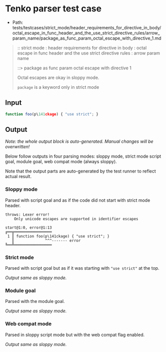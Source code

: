 # Tenko parser test case

- Path: tests/testcases/strict_mode/header_requirements_for_directive_in_body/octal_escape_in_func_header_and_the_use_strict_directive_rules/arrow_param_name/package_as_func_param_octal_escape_with_directive_1.md

> :: strict mode : header requirements for directive in body : octal escape in func header and the use strict directive rules : arrow param name
>
> ::> package as func param octal escape with directive 1
>
> Octal escapes are okay in sloppy mode. 
>
> `package` is a keyword only in strict mode

## Input


`````js
function foo(p\141ckage) { "use strict"; }
`````

## Output

_Note: the whole output block is auto-generated. Manual changes will be overwritten!_

Below follow outputs in four parsing modes: sloppy mode, strict mode script goal, module goal, web compat mode (always sloppy).

Note that the output parts are auto-generated by the test runner to reflect actual result.

### Sloppy mode

Parsed with script goal and as if the code did not start with strict mode header.

`````
throws: Lexer error!
    Only unicode escapes are supported in identifier escapes

start@1:0, error@1:13
╔══╦═════════════════
 1 ║ function foo(p\141ckage) { "use strict"; }
   ║              ^^^------- error
╚══╩═════════════════

`````

### Strict mode

Parsed with script goal but as if it was starting with `"use strict"` at the top.

_Output same as sloppy mode._

### Module goal

Parsed with the module goal.

_Output same as sloppy mode._

### Web compat mode

Parsed in sloppy script mode but with the web compat flag enabled.

_Output same as sloppy mode._
